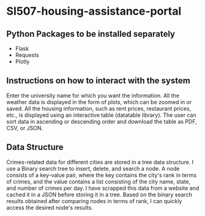 # SI507-housing-assistance-portal

## Python Packages to be installed separately 
- Flask
- Requests
- Plotly

## Instructions on how to interact with the system 
Enter the university name for which you want the information. All the weather data is displayed in the form of plots, which can be zoomed in or saved. All the housing information, such as rent prices, restaurant prices, etc., is displayed using an interactive table (datatable library). The user can sort data in ascending or descending order and download the table as PDF, CSV, or JSON.  


## Data Structure

Crimes-related data for different cities are stored in a tree data structure. I use a Binary search tree to insert, delete, and search a node. A node consists of a key-value pair, where the key contains the city's rank in terms of crimes, and the value contains a list consisting of the city name, state, and number of crimes per day. I have scrapped this data from a website and cached it in a JSON before storing it in a tree. Based on the binary search results obtained after comparing nodes in terms of rank, I can quickly access the desired node's results.
